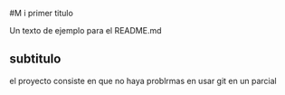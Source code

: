 #M i primer titulo

Un texto de ejemplo para el README.md

## subtitulo

el proyecto consiste en que no haya problrmas en usar git en un parcial